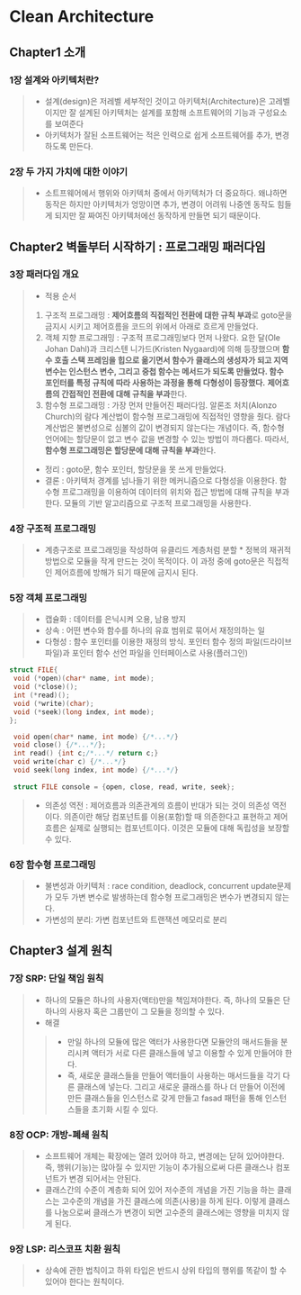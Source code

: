 # Clean Architecture
## Chapter1 소개
### 1장 설계와 아키텍처란?
> * 설계(design)은 저레벨 세부적인 것이고 아키텍처(Architecture)은 고레벨이지만 잘 설계된 아키텍처는 설계를 포함해 소프트웨어의 기능과 구성요소를 보여준다
> * 아키텍처가 잘된 소프트웨어는 적은 인력으로 쉽게 소프트웨어를 추가, 변경하도록 만든다.
### 2장 두 가지 가치에 대한 이야기
> * 소트프웨어에서 행위와 아키텍처 중에서 아키텍처가 더 중요하다. 왜냐하면 동작은 하지만 아키텍처가 엉망이면 추가, 변경이 어려워 나중엔 동작도 힘들게 되지만 잘 짜여진 아키텍처에선 동작하게 만들면 되기 때문이다.
## Chapter2 벽돌부터 시작하기 : 프로그래밍 패러다임
### 3장 패러다임 개요
> * 적용 순서
> 1. 구조적 프로그래밍 : **제어흐름의 직접적인 전환에 대한 규칙 부과**로 goto문을 금지시 시키고 제어흐름을 코드의 위에서 아래로 흐르게 만들었다. 
> 2. 객체 지향 프로그래밍 : 구조적 프로그래밍보다 먼저 나왔다. 요한 달(Ole Johan Dahl)과 크리스텐 니가드(Kristen Nygaard)에 의해 등장했으며 **함수 호출 스택 프레임을 힙으로 옮기면서 함수가 클래스의 생성자가 되고 지역 변수는 인스턴스 변수, 그리고 중첩 함수는 메서드가 되도록 만들었다. 함수 포인터를 특정 규칙에 따라 사용하는 과정을 통해 다형성이 등장했다.** **제어흐름의 간접적인 전환에 대해 규칙을 부과**한다.
> 3. 함수형 프로그래밍 : 가장 먼저 만들어진 패러다임. 알론조 처치(Alonzo Church)의 람다 계산법이 함수형 프로그래밍에 직접적인 영향을 줬다. 람다 계산법은 불변성으로 심볼의 값이 변경되지 않는다는 개념이다. 즉, 함수형 언어에는 할당문이 없고 변수 값을 변경할 수 있는 방법이 까다롭다. 따라서, **함수형 프로그래밍은 할당문에 대해 규칙을 부과**한다.
> * 정리 : goto문, 함수 포인터, 할당문을 못 쓰게 만들었다.
> * 결론 : 아키텍처 경계를 넘나들기 위한 메커니즘으로 다형성을 이용한다. 함수형 프로그래밍을 이용하여 데이터의 위치와 접근 방법에 대해 규칙을 부과한다. 모듈의 기반 알고리즘으로 구조적 프로그래밍을 사용한다.
### 4장 구조적 프로그래밍
> * 계층구조로 프로그래밍을 작성하여 유클리드 계층처럼 분할 * 정복의 재귀적 방법으로 모듈을 작게 만드는 것이 목적이다. 이 과정 중에 goto문은 직접적인 제어흐름에 방해가 되기 때문에 금지시 된다.
### 5장 객체 프로그래밍
> * 캡슐화 : 데이터를 은닉시켜 오용, 남용 방지
> * 상속 : 어떤 변수와 함수를 하나의 유효 범위로 묶어서 재정의하는 일
> * 다형성 : 함수 포인터를 이용한 재정의 방식. 포인터 함수 정의 파일(드라이브 파일)과 포인터 함수 선언 파일을 인터페이스로 사용(플러그인)
```c
struct FILE{
 void (*open)(char* name, int mode);
 void (*close)();
 int (*read)();
 void (*write)(char);
 void (*seek)(long index, int mode);
};
```
```c
 void open(char* name, int mode) {/*...*/}
 void close() {/*...*/};
 int read() {int c;/*...*/ return c;}
 void write(char c) {/*...*/}
 void seek(long index, int mode) {/*...*/}
 
 struct FILE console = {open, close, read, write, seek};
```
> * 의존성 역전 : 제어흐름과 의존관계의 흐름이 반대가 되는 것이 의존성 역전이다. 의존이란 해당 컴포넌트를 이용(포함)할 때 의존한다고 표현하고 제어흐름은 실제로 실행되는 컴포넌트이다. 이것은 모듈에 대해 독립성을 보장할 수 있다.

### 6장 함수형 프로그래밍

> * 불변성과 아키텍처 : race condition, deadlock, concurrent update문제가 모두 가변 변수로 발생하는데 함수형 프로그래밍은 변수가 변경되지 않는다.
> * 가변성의 분리: 가변 컴포넌트와 트랜잭션 메모리로 분리

## Chapter3 설계 원칙
### 7장 SRP: 단일 책임 원칙
> * 하나의 모듈은 하나의 사용자(액터)만을 책임져야한다. 즉, 하나의 모듈은 단 하나의 사용자 혹은 그룹만이 그 모듈을 정의할 수 있다. 
> * 해결
> > * 만일 하나의 모듈에 많은 액터가 사용한다면 모듈안의 매서드들을 분리시켜 액터가 서로 다른 클래스들에 넣고 이용할 수 있게 만들어야 한다.
> > * 즉, 새로운 클래스들을 만들어 액터들이 사용하는 매서드들을 각기 다른 클래스에 넣는다. 그리고 새로운 클래스를 하나 더 만들어 이전에 만든 클래스들을 인스턴스로 갖게 만들고 fasad 패턴을 통해 인스턴스들을 초기화 시킬 수 있다.

### 8장 OCP: 개방-폐쇄 원칙
> * 소프트웨어 개체는 확장에는 열려 있어야 하고, 변경에는 닫혀 있어야한다. 즉, 행위(기능)는 많아질 수 있지만 기능이 추가됨으로써 다른 클래스나 컴포넌트가 변경 되어서는 안된다.
> * 클래스간의 수준이 계층화 되어 있어 저수준의 개념을 가진 기능을 하는 클래스는 고수준의 개념을 가진 클래스에 의존(사용)을 하게 된다. 이렇게 클래스를 나눔으로써 클래스가 변경이 되면 고수준의 클래스에는 영향을 미치지 않게 된다.

### 9장 LSP: 리스코프 치환 원칙
> * 상속에 관한 법칙이고 하위 타입은 반드시 상위 타입의 행위를 똑같이 할 수 있어야 한다는 원칙이다. 
